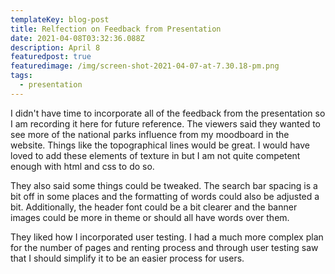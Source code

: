 ```yaml
---
templateKey: blog-post
title: Relfection on Feedback from Presentation
date: 2021-04-08T03:32:36.088Z
description: April 8
featuredpost: true
featuredimage: /img/screen-shot-2021-04-07-at-7.30.18-pm.png
tags:
  - presentation
---
```

I didn't have time to incorporate all of the feedback from the presentation so I am recording it here for future reference.  The viewers said they wanted to see more of the national parks influence from my moodboard in the website.  Things like the topographical lines would be great.  I would have loved to add these elements of texture in but I am not quite competent enough with html and css to do so.  



They also said some things could be tweaked.  The search bar spacing is a bit off in some places and the formatting of words could also be adjusted a bit.  Additionally, the header font could be a bit clearer and the banner images could be more in theme or should all have words over them.  



They liked how I incorporated user testing.  I had a much more complex plan for the number of pages and renting process and through user testing saw that I should simplify it to be an easier process for users.